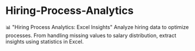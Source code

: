 # Hiring-Process-Analytics
📊 "Hiring Process Analytics: Excel Insights"  Analyze hiring data to optimize processes. From handling missing values to salary distribution, extract insights using statistics in Excel.
